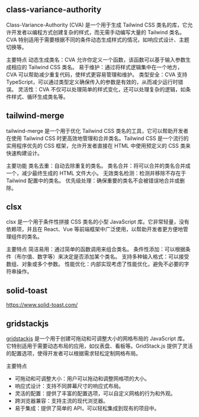 ## class-variance-authority

Class-Variance-Authority (CVA) 是一个用于生成 Tailwind CSS 类名的库，它允许开发者以编程方式创建复杂的样式，而无需手动编写大量的 Tailwind 类名。CVA 特别适用于需要根据不同的条件动态生成样式的情况，如响应式设计、主题切换等。

主要特点
动态生成类名：CVA 允许你定义一个函数，该函数可以基于输入参数生成相应的 Tailwind CSS 类名。
易于维护：通过将样式逻辑集中在一个地方，CVA 可以帮助减少重复代码，使样式更容易管理和维护。
类型安全：CVA 支持 TypeScript，可以通过类型定义确保传入的参数是有效的，从而减少运行时错误。
灵活性：CVA 不仅可以处理简单的样式变化，还可以处理复杂的逻辑，如条件样式、循环生成类名等。

## tailwind-merge

tailwind-merge 是一个用于优化 Tailwind CSS 类名的工具，它可以帮助开发者在使用 Tailwind CSS 时更高效地管理和合并类名。Tailwind CSS 是一个流行的实用程序优先的 CSS 框架，允许开发者直接在 HTML 中使用预定义的 CSS 类来快速构建设计。

主要功能
类名去重：自动去除重复的类名。
类名合并：将可以合并的类名合并成一个，减少最终生成的 HTML 文件大小。
无效类名检测：检测并移除不存在于 Tailwind 配置中的类名。
优先级处理：确保重要的类名不会被错误地合并或删除。

## clsx

clsx 是一个用于条件性拼接 CSS 类名的小型 JavaScript 库。它非常轻量，没有依赖项，并且在 React、Vue 等前端框架中广泛使用，以帮助开发者更方便地管理组件的类名。

主要特点
简洁易用：通过简单的函数调用来组合类名。
条件性添加：可以根据条件（布尔值、数字等）来决定是否添加某个类名。
支持多种输入格式：可以接受数组、对象或多个参数。
性能优化：内部实现考虑了性能优化，避免不必要的字符串操作。

## solid-toast

https://www.solid-toast.com/

## gridstackjs

[gridstackjs](https://gridstackjs.com/) 是一个用于创建可拖动和可调整大小的网格布局的 JavaScript 库。它特别适用于需要动态布局的应用，如仪表盘、看板等。GridStack.js 提供了灵活的配置选项，使得开发者可以根据需求轻松定制网格布局。

主要特点

- 可拖动和可调整大小：用户可以拖动和调整网格项的大小。
- 响应式设计：支持不同屏幕尺寸的响应式布局。
- 灵活的配置：提供了丰富的配置选项，可以自定义网格的行为和外观。
- 跨浏览器兼容：支持主流的现代浏览器。
- 易于集成：提供了简单的 API，可以轻松集成到现有的项目中。